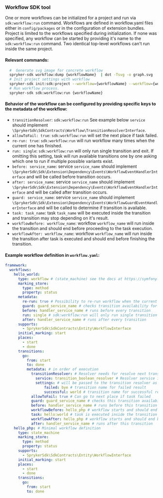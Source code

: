 ### Workflow SDK tool

One or more workflows can be initialized for a project and run via `sdk:workflow:run` command. Workflows are defined in workflow.yaml files either in `config/packages` or in the configuration of extension bundles. Project is limited to the workflows specified during initialization. If none was specified, any workflow can be started by providing it's name to the `sdk:workflow:run` command. Two identical top-level workflows can't run inside the same project.

#### Relevant commands:
```bash
  #  Generate svg image for concrete workflow
  spryker-sdk workflow:dump {workflowName}  | dot -Tsvg -o graph.svg
  # Init project settings with workflow
  spryker-sdk init:sdk:project --workflow={workflowName} --workflow={workflowName} # If you init workflows for the project you can use only these workflows.
  # Run workflow process.
  spryker-sdk sdk:workflow:run {workflowName}
```

#### Behavior of the workflow can be configured by providing specific keys to the metadata of the workflow:
- `transitionResolver`: `sdk:workflow:run` See example below `service` should implement `\SprykerSdk\SdkContracts\Workflow\TransitionResolverInterface`.
- `allowToFail: true`: `sdk:workflow:run` will set the next place if task failed.
- `re-run: true`: `sdk:workflow:run` will run workflow many times when the current one has finished.
- `run: single`: `sdk:workflow:run` will only run single transition and exit. If omitting this setting, task will run available transitions one by one asking which one to run if multiple possible variants exist.
- `before: service_name`: service `service_name` should implement `\SprykerSdk\Sdk\Extension\Dependency\Events\WorkflowEventHandlerInterface` and will be called before transition occurs.
- `after: service_name`: service `service_name` should implement `\SprykerSdk\Sdk\Extension\Dependency\Events\WorkflowEventHandlerInterface` and will be called after transition occurs.
- `guard: service_name`: service `service_name` should implement `\SprykerSdk\Sdk\Extension\Dependency\Events\WorkflowGuardEventHandlerInterface` and will be called to determine if transition is available.
- `task: task_name`: task `task_name` will be executed inside the transition and transition may stop depending on it's result.
- `workflowBefore: workflow_name`: workflow `workflow_name` will run inside the transition and should end before proceeding to the task execution.
- `workflowAfter: workflow_name`: workflow `workflow_name` will run inside the transition after task is executed and should end before finishing the transition.

#### Example workflow definition in `workflow.yaml`:
```yaml
framework:
  workflows:
    hello_world:
      type: workflow # (state_machine) see the docs at https://symfony.com/doc/current/workflow/workflow-and-state-machine.html
      marking_store:
        type: method
        property: status
      metadata:
        re-run: true # Possibility to re-run workflow when the current one is finished
        guard: guard_service_name # checks transition availability for all transitions
        before: handler_service_name # runs before every transition
        run: single # sdk:workflow:run will only run single transition and exit
        after: handler_service_name # runs after every transition
      supports:
        - SprykerSdk\SdkContracts\Entity\WorkflowInterface
      initial_marking: start
      places:
        - start
        - done
      transitions:
        go:
          from: start
          to: done
          metadata: # in order of execution
            transitionResolver: # Resolver needs for resolve next transition
              service: transition_boolean_resolver # Resolver service id. The resolver should implement `\SprykerSdk\SdkContracts\Workflow\TransitionResolverInterface`
              settings: # will be passed to the transition resolver as a second argument
                  failed: bye # transition name for failed result
                  successful: world # transition name for successful result
            allowToFail: true # Can go to next place if task failed
            guard: guard_service_name # checks this transition availability
            before: handler_service_name # runs before this transition
            workflowBefore: hello_php # workflow starts and should end before proceeding to the task
            task: hello:world # task is executed inside the transition
            workflowAfter: hello_php # workflow starts and should end before finishing the transition
            after: handler_service_name # runs after this transition
    hello_php: # Minimal workflow definition
      type: state_machine
      marking_store:
        type: method
        property: status
      supports:
        - SprykerSdk\SdkContracts\Entity\WorkflowInterface
      initial_marking: start
      places:
        - start
        - done
      transitions:
        go:
          from: start
          to: done
```
